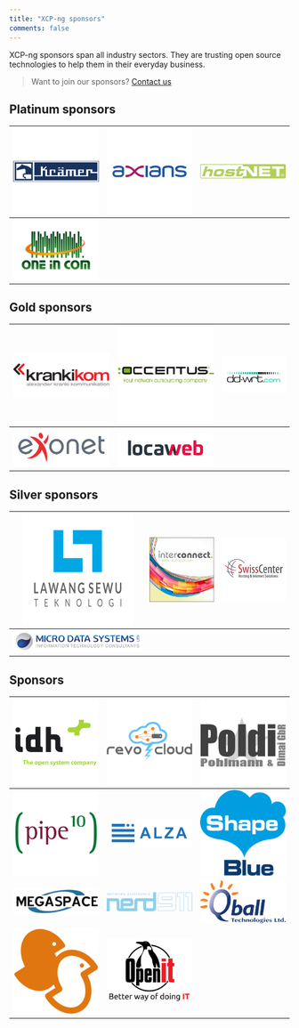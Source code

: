 ```yaml
---
title: "XCP-ng sponsors"
comments: false
---
```

XCP-ng sponsors span all industry sectors. They are trusting open source technologies to help them in their everyday business.

> Want to join our sponsors? [Contact us](mailto:contact@xcp-ng.org)

## Platinum sponsors

|[![](./assets/images/logos/kraemer-logo.png)](https://www.kraemer.de/)|[![](./assets/images/logos/axians-logo.png)](https://www.axians.de)|[![](./assets/images/logos/hostnet-logo.png)](https://www.hostnet.de/start.html)|
|---------------------------------------|---------------------------------------|---------------------------------------|
|[![](./assets/images/logos/oneincom-logo.jpg)](https://www.one-in.com.pe/)|||

## Gold sponsors

|[![](./assets/images/logos/kk-logo.png)](https://www.krankikom.de/?lang=en)|[![](./assets/images/logos/occentus-logo.png)](https://www.occentus.net/)|[![](./assets/images/logos/dd-wrt-logo.jpg)](https://www.dd-wrt.com/site/index)|
|---------------------------------------|---------------------------------------|---------------------------------------|
|[![](./assets/images/logos/exonet-logo.jpg)](https://www.exonet.nl/)|[![](./assets/images/logos/locaweb-logo.png)](www.locaweb.com.br)||

## Silver sponsors

|[![](./assets/images/logos/lawang-logo.png)](http://simdacloud.id/)|[![](./assets/images/logos/interconnect-logo.png)](https://www.interconnect.co.il/)|[![](./assets/images/logos/swisscenter-logo.png)](https://swisscenter.com)|
|---------------------------------------|---------------------------------------|---------------------------------------|
|[![](./assets/images/logos/microdata-logo.png)](https://microdata.co.uk)|||

## Sponsors

|[![](./assets/images/logos/idh-logo.png)](https://www.idh.ch)|[![](./assets/images/logos/revocloud-logo.png)](https://www.revocloud.com)|[![](./assets/images/logos/poldi-logo.png)](https://poldinet.de)|
|---------------------------------------|---------------------------------------|---------------------------------------|
|[![](./assets/images/logos/pipeten-logo.png)](https://www.pipeten.com/)|[![](./assets/images/logos/alza-logo.png)](https://alza.is)|[![](./assets/images/logos/shapeblue-logo.png)](http://www.shapeblue.com)|
|[![](./assets/images/logos/megaspace-logo.png)](http://megaspace.de/)|[![](./assets/images/logos/nerd911-logo.png)](https://www.nerd911.dk/)|[![](./assets/images/logos/qballtech-logo.png)](http://qballtech.net/)|
|[![](./assets/images/logos/strict-logo.png)](http://www.strict.co.jp/)|[![](./assets/images/logos/openit-logo.jpg)](http://openit.hr/)|

